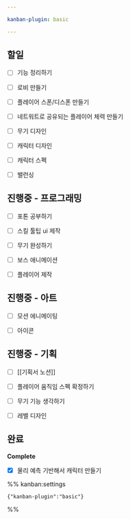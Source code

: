 ```yaml
---

kanban-plugin: basic

---
```


## 할일

- [ ] 기능 정리하기
- [ ] 로비 만들기
- [ ] 플레이어 스폰/디스폰 만들기
- [ ] 네트워트로 공유되는 플레이어 체력 만들기
- [ ] 무기 디자인
- [ ] 캐릭터 디자인
- [ ] 캐릭터 스펙
- [ ] 밸런싱


## 진행중 - 프로그래밍

- [ ] 포톤 공부하기
- [ ] 스킬 툴팁 ui 제작
- [ ] 무기 완성하기
- [ ] 보스 애니메이션
- [ ] 플레이어 제작


## 진행중 - 아트

- [ ] 모션 에니메이팅
- [ ] 아이콘


## 진행중 - 기획

- [ ] [[기획서 노션]]
- [ ] 플레이어 움직임 스펙 확정하기
- [ ] 무기 기능 생각하기
- [ ] 레벨 디자인


## 완료

**Complete**
- [x] 물리 예측 기반해서 캐릭터 만들기




%% kanban:settings
```
{"kanban-plugin":"basic"}
```
%%
